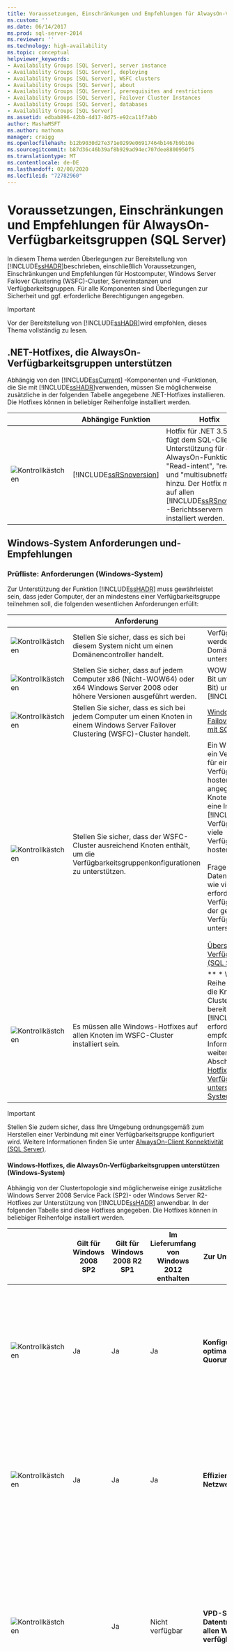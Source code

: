 ```yaml
---
title: Voraussetzungen, Einschränkungen und Empfehlungen für AlwaysOn-Verfügbarkeitsgruppen (SQL Server) | Microsoft-Dokumentation
ms.custom: ''
ms.date: 06/14/2017
ms.prod: sql-server-2014
ms.reviewer: ''
ms.technology: high-availability
ms.topic: conceptual
helpviewer_keywords:
- Availability Groups [SQL Server], server instance
- Availability Groups [SQL Server], deploying
- Availability Groups [SQL Server], WSFC clusters
- Availability Groups [SQL Server], about
- Availability Groups [SQL Server], prerequisites and restrictions
- Availability Groups [SQL Server], Failover Cluster Instances
- Availability Groups [SQL Server], databases
- Availability Groups [SQL Server]
ms.assetid: edbab896-42bb-4d17-8d75-e92ca11f7abb
author: MashaMSFT
ms.author: mathoma
manager: craigg
ms.openlocfilehash: b12b9030d27e371e0299e06917464b1467b9b10e
ms.sourcegitcommit: b87d36c46b39af8b929ad94ec707dee8800950f5
ms.translationtype: MT
ms.contentlocale: de-DE
ms.lasthandoff: 02/08/2020
ms.locfileid: "72782960"
---
```

# <a name="prerequisites-restrictions-and-recommendations-for-alwayson-availability-groups-sql-server"></a>Voraussetzungen, Einschränkungen und Empfehlungen für AlwaysOn-Verfügbarkeitsgruppen (SQL Server)
  In diesem Thema werden Überlegungen zur Bereitstellung von [!INCLUDE[ssHADR](../../../includes/sshadr-md.md)]beschrieben, einschließlich Voraussetzungen, Einschränkungen und Empfehlungen für Hostcomputer, Windows Server Failover Clustering (WSFC)-Cluster, Serverinstanzen und Verfügbarkeitsgruppen. Für alle Komponenten sind Überlegungen zur Sicherheit und ggf. erforderliche Berechtigungen angegeben.  
  
> [!IMPORTANT]  
>  Vor der Bereitstellung von [!INCLUDE[ssHADR](../../../includes/sshadr-md.md)]wird empfohlen, dieses Thema vollständig zu lesen.  
  
 
  
##  <a name="DotNetHotfixes"></a>.NET-Hotfixes, die AlwaysOn-Verfügbarkeitsgruppen unterstützen  
 Abhängig von den [!INCLUDE[ssCurrent](../../../includes/sscurrent-md.md)] -Komponenten und -Funktionen, die Sie mit [!INCLUDE[ssHADR](../../../includes/sshadr-md.md)]verwenden, müssen Sie möglicherweise zusätzliche in der folgenden Tabelle angegebene .NET-Hotfixes installieren. Die Hotfixes können in beliebiger Reihenfolge installiert werden.  
  
||Abhängige Funktion|Hotfix|Link|  
|------|-----------------------|------------|----------|  
|![Kontrollkästchen](../../media/checkboxemptycenterxtraspacetopandright.gif "Checkbox")|[!INCLUDE[ssRSnoversion](../../../includes/ssrsnoversion-md.md)]|Hotfix für .NET 3.5 SP1 fügt dem SQL-Client Unterstützung für die AlwaysOn-Funktionen "Read-intent", "readonly" und "multisubnetfailover" hinzu. Der Hotfix muss auf allen [!INCLUDE[ssRSnoversion](../../../includes/ssrsnoversion-md.md)] -Berichtsservern installiert werden.|KB 2654347: [Hotfix für .NET 3.5 SP1 zur Unterstützung für AlwaysOn-Funktionen](https://go.microsoft.com/fwlink/?LinkId=242896)|  
  
##  <a name="SystemReqsForAOAG"></a>Windows-System Anforderungen und-Empfehlungen  
  
  
###  <a name="SystemRequirements"></a> Prüfliste: Anforderungen (Windows-System)  
 Zur Unterstützung der Funktion [!INCLUDE[ssHADR](../../../includes/sshadr-md.md)] muss gewährleistet sein, dass jeder Computer, der an mindestens einer Verfügbarkeitsgruppe teilnehmen soll, die folgenden wesentlichen Anforderungen erfüllt:  
  
||Anforderung|Link|  
|------|-----------------|----------|  
|![Kontrollkästchen](../../media/checkboxemptycenterxtraspacetopandright.gif "Checkbox")|Stellen Sie sicher, dass es sich bei diesem System nicht um einen Domänencontroller handelt.|Verfügbarkeitsgruppen werden nicht auf Domänencontrollern unterstützt.|  
|![Kontrollkästchen](../../media/checkboxemptycenterxtraspacetopandright.gif "Checkbox")|Stellen Sie sicher, dass auf jedem Computer x86 (Nicht-WOW64) oder x64 Windows Server 2008 oder höhere Versionen ausgeführt werden.|WOW64 (Windows-32-Bit unter Windows-64-Bit) unterstützt [!INCLUDE[ssHADR](../../../includes/sshadr-md.md)] nicht.|  
|![Kontrollkästchen](../../media/checkboxemptycenterxtraspacetopandright.gif "Checkbox")|Stellen Sie sicher, dass es sich bei jedem Computer um einen Knoten in einem Windows Server Failover Clustering (WSFC)-Cluster handelt.|[Windows Server-Failoverclustering &#40;WSFC&#41; mit SQL Server](../../../sql-server/failover-clusters/windows/windows-server-failover-clustering-wsfc-with-sql-server.md)|  
|![Kontrollkästchen](../../media/checkboxemptycenterxtraspacetopandright.gif "Checkbox")|Stellen Sie sicher, dass der WSFC-Cluster ausreichend Knoten enthält, um die Verfügbarkeitsgruppenkonfigurationen zu unterstützen.|Ein WSF-Knoten kann nur ein Verfügbarkeitsreplikat für eine bestimmte Verfügbarkeitsgruppe hosten. In einem angegebenen WSFC-Knoten kann mindestens eine Instanz von [!INCLUDE[ssNoVersion](../../../includes/ssnoversion-md.md)] Verfügbarkeitsreplikate für viele Verfügbarkeitsgruppen hosten.<br /><br /> Fragen Sie die Datenbankadministratoren, wie viele WSFC-Knoten erforderlich sind, um die Verfügbarkeitsreplikate der geplanten Verfügbarkeitsgruppen zu unterstützen.<br /><br /> [Übersicht über AlwaysOn-Verfügbarkeitsgruppen &#40;SQL Server&#41;](overview-of-always-on-availability-groups-sql-server.md).|  
|![Kontrollkästchen](../../media/checkboxemptycenterxtraspacetopandright.gif "Checkbox")|Es müssen alle Windows-Hotfixes auf allen Knoten im WSFC-Cluster installiert sein.|** \* Wichtig \* \* ** Eine Reihe von Hotfixes sind für die Knoten eines wsfc-Clusters, auf dem bereitgestellt [!INCLUDE[ssHADR](../../../includes/sshadr-md.md)] wird, erforderlich oder werden empfohlen. Weitere Informationen finden Sie weiter unten in diesem Abschnitt unter [Windows-Hotfixes, die AlwaysOn-Verfügbarkeitsgruppen unterstützen (Windows-System)](#WinHotfixes).|  
  
> [!IMPORTANT]  
>  Stellen Sie zudem sicher, dass Ihre Umgebung ordnungsgemäß zum Herstellen einer Verbindung mit einer Verfügbarkeitsgruppe konfiguriert wird. Weitere Informationen finden Sie unter [AlwaysOn-Client Konnektivität (SQL Server)](always-on-client-connectivity-sql-server.md).  
  
####  <a name="WinHotfixes"></a>Windows-Hotfixes, die AlwaysOn-Verfügbarkeitsgruppen unterstützen (Windows-System)  
 Abhängig von der Clustertopologie sind möglicherweise einige zusätzliche Windows Server 2008 Service Pack (SP2)- oder Windows Server R2-Hotfixes zur Unterstützung von [!INCLUDE[ssHADR](../../../includes/sshadr-md.md)] anwendbar. In der folgenden Tabelle sind diese Hotfixes angegeben. Die Hotfixes können in beliebiger Reihenfolge installiert werden.  
  
||Gilt für Windows 2008 SP2|Gilt für Windows 2008 R2 SP1|Im Lieferumfang von Windows 2012 enthalten|Zur Unterstützung von...|Hotfix|Link|  
|------|---------------------------------|------------------------------------|------------------------------|-----------------|------------|----------|  
|![Kontrollkästchen](../../media/checkboxemptycenterxtraspacetopandright.gif "Checkbox")|Ja|Ja|Ja|**Konfigurieren eines optimalen WSFC-Quorums**|Stellen Sie in jedem WSFC-Knoten sicher, dass der im Knowledge Base-Artikel 2494036 beschriebene Hotfix installiert ist.<br /><br /> Dieser Hotfix unterstützt das Konfigurieren eines optimalen Quorums mit nicht automatischen Failoverzielen. Diese Funktionalität verbessert Cluster mit mehreren Standorten, indem sie Ihnen die Auswahl der Abstimmungsknoten ermöglicht.|KB 2494036:  [Ein Hotfix ist verfügbar, mit dem sich ein Clusterknoten konfigurieren lässt, der keine Quorumabstimmung in Windows Server 2008 und in Windows Server 2008 R2 enthält.](https://support.microsoft.com/kb/2494036)<br /><br /> Informationen zu Quorumabstimmungen finden Sie unter [WSFC-Quorummodi und Abstimmungskonfiguration &#40;SQL Server&#41;](../../../sql-server/failover-clusters/windows/wsfc-quorum-modes-and-voting-configuration-sql-server.md)|  
|![Kontrollkästchen](../../media/checkboxemptycenterxtraspacetopandright.gif "Checkbox")|Ja|Ja|Ja|**Effizientere Nutzung der Netzwerkbandbreite**|Stellen Sie in jedem WSFC-Knoten sicher, dass der im Knowledge Base-Artikel 2616514 beschriebene Hotfix installiert ist.<br /><br /> Ohne diesen Hotfix sendet der Cluster unnötige Registrierungsbenachrichtigungen an die Clusterknoten. Dies stellt ein ernsthaftes Problem für [!INCLUDE[ssHADRc](../../../includes/sshadrc-md.md)]dar, weil die Netzwerkbandbreite durch dieses Verhalten eingeschränkt wird.|KB 2616514:  [Der Clusterdienst sendet unnötige Änderungsbenachrichtigungen zu Registrierungsschlüsseln an die Clusterknoten in Windows Server 2008 oder Windows Server 2008 R2](https://support.microsoft.com/kb/2616514)|  
|![Kontrollkästchen](../../media/checkboxemptycenterxtraspacetopandright.gif "Checkbox")||Ja|Nicht verfügbar|**VPD-Speichertests auf Datenträgern, die nicht allen WSFC-Knoten verfügbar sind**|Falls auf einem WSFC-Knoten Windows Server 2008 R2 Service Pack 1 (SP1) ausgeführt wird und der Speichertest "VPD (Vital Product Data) des SCSI-Geräts überprüfen" einen Fehler verursacht, nachdem er fälschlicherweise auf Datenträgern ausgeführt wurde, die online sind und nicht für alle Knoten im WSFC-Cluster verfügbar sind, installieren Sie den im Knowledge Base-Artikel 2531907 beschriebenen Hotfix.<br /><br /> Dieser Hotfix verhindert falsche Warnungen oder Fehler im Überprüfungsbericht, wenn Datenträger online sind.|KB 2531907:  [Der Test "VPD (Vital Product Data) des SCSI-Geräts überprüfen" schlägt fehl, nachdem Sie Windows Server 2008 R2 SP1 installieren](https://support.microsoft.com/kb/2531907)|  
|![Kontrollkästchen](../../media/checkboxemptycenterxtraspacetopandright.gif "Checkbox")||Ja|Ja|**Schnelleres Failover auf lokale Replikate**|Wenn in einem WSFC-Knoten Windows Server 2008 R2 Service Pack 1 (SP1) ausgeführt wird, stellen Sie sicher, dass der in Knowledge Base-Artikel 2687741 beschriebene Hotfix installiert ist.<br /><br /> Dieser Hotfix verbessert die Leistung des [!INCLUDE[ssHADR](../../../includes/sshadr-md.md)] -Failovers auf lokale Replikate.|KB 2687741:  [Für Windows Server 2008 R2 ist ein Hotfix verfügbar, der die Leistung der "AlwaysOn-Verfügbarkeitsgruppen"-Funktion in SQL Server 2012 verbessert](https://support.microsoft.com/KB/2687741)|  
|![Kontrollkästchen](../../media/checkboxemptycenterxtraspacetopandright.gif "Checkbox")|Ja|Ja|Ja|**Asymmetrischer Speicher: für Failoverclusterinstanzen (BCIS)**|Installieren Sie das Windows Server 2008-Hotfix 976097, wenn eine Failoverclusterinstanz (FCI) für [!INCLUDE[ssHADR](../../../includes/sshadr-md.md)] aktiviert wird.<br /><br /> Dieser Hotfix ermöglicht dem Microsoft Management Console (MMC)-Failoverclusterverwaltungs-Snap-in die Unterstützung von asymmetrischem Speicher: freigegebene Datenträger, die nur auf einigen wsfc-Knoten verfügbar sind.|KB 976097:  [Hotfix zum Hinzufügen der Unterstützung für asymmetrische Speicher zum MMC-Failovercluster-Verwaltungs-Snap-in für ein Failovercluster, das unter Windows Server 2008 oder Windows Server 2008 R2 ausgeführt wird](https://support.microsoft.com/kb/976097)<br /><br /> [AlwaysOn-Architekturhandbuch: Erstellen einer Lösung für hohe Verfügbarkeit und Notfallwiederherstellung unter Verwendung von Failoverclusterinstanzen und Verfügbarkeitsgruppen](https://technet.microsoft.com/library/jj215886.aspx)|  
|![Kontrollkästchen](../../media/checkboxemptycenterxtraspacetopandright.gif "Checkbox")|Ja|Ja|Nicht verfügbar|**Internet Protokoll Sicherheit (IPSec)**|Wenn in Ihrer Umgebung IPsec-Verbindungen verwendet werden, kann eine lange Verzögerung (von ca. zwei oder drei Minuten) eintreten, wenn ein Clientcomputer die IPsec-Verbindung mit dem Namen eines virtuellen Netzwerks erneut herstellt (in diesem Kontext, um eine Verbindung mit dem Verfügbarkeitsgruppenlistener herzustellen). Wenn Sie IPsec-Verbindungen verwenden, wird empfohlen, dass Sie sich über die im Knowledge Base-Artikel (KB 980915) aufgeführten speziellen Szenarien informieren.|KB 980915:  [Eine lange Verzögerung tritt auf, wenn eine IPSec-Verbindung von einem Computer wiederhergestellt wird, auf dem Windows Server 2003, Windows Vista, Windows Server 2008, Windows 7 oder Windows Server 2008 R2 ausgeführt wird](https://support.microsoft.com/kb/980915)|  
|![Kontrollkästchen](../../media/checkboxemptycenterxtraspacetopandright.gif "Checkbox")|Ja|Ja|Ja|**IPv6**|Bei Verwendung von IPv6 wird empfohlen, die zum jeweiligen Windows Server-Betriebssystem passenden Informationen zu spezifischen Szenarien in Knowledge Base-Artikel 2578103 oder 2578113 zu lesen.<br /><br /> Wenn für die Windows Server-Topologie IPv6 (IP Version 6) verwendet wird, benötigt der WSFC-Clusterdienst ungefähr 30 Sekunden, um ein Failover auf die IPv6-IP-Adresse auszuführen. Dies führt dazu, dass Clients ungefähr 30 Sekunden warten müssen, um erneut eine Verbindung mit der IPv6-IP-Adresse herzustellen.|KB 2578103 (Windows Server 2008):  [Der Clusterdienst benötigt ungefähr 30 Sekunden für ein Failover auf IPv6-IP-Adressen in Windows Server 2008](https://support.microsoft.com/kb/2578103)<br /><br /> KB 2578113 (Windows Server 2008 R2):  **Windows Server 2008 R2:** [Der Clusterdienst benötigt ungefähr 30 Sekunden für ein Failover von IPv6-IP-Adressen in Windows Server 2008 R2](https://support.microsoft.com/kb/2578113)|  
|![Kontrollkästchen](../../media/checkboxemptycenterxtraspacetopandright.gif "Checkbox")|Ja|Ja|Ja|**Kein Router zwischen Cluster und Anwendungsserver**|Falls zwischen dem Failovercluster und dem Anwendungsserver kein Router vorhanden ist, führt der Clusterdienst ein Failover der netzwerkbezogenen Ressourcen langsam aus. Dadurch werden erneute Clientverbindungen nach dem Failover einer Verfügbarkeitsgruppe verzögert. Wenn kein Router vorhanden ist, wird empfohlen, die spezifischen Szenarien in Knowledge Base-Artikel 2582281 zu lesen und den Hotfix zu installieren, sofern dieser für Ihre Umgebung geeignet ist.|KB 2582281:  [Langsamer Failovervorgang, wenn kein Router zwischen dem Cluster und einem Anwendungsserver vorhanden ist](https://support.microsoft.com/kb/2582281)|  
  
###  <a name="ComputerRecommendations"></a>Empfehlungen für Computer, die Verfügbarkeits Replikate hosten (Windows System)  
  
-   **Vergleichbare Systeme:**  Für eine bestimmte Verfügbarkeits Gruppe sollten alle Verfügbarkeits Replikate auf vergleichbaren Systemen ausgeführt werden, die identische Arbeits Auslastungen verarbeiten können.  
  
-   **Dedizierte Netzwerkadapter:**  Verwenden Sie für eine optimale Leistung einen dedizierten Netzwerkadapter (Netzwerkschnittstellenkarte [!INCLUDE[ssHADR](../../../includes/sshadr-md.md)]) für.  
  
-   **Ausreichender Speicherplatz:**  Jeder Computer, auf dem eine Serverinstanz ein Verfügbarkeits Replikat hostet, muss über ausreichend Speicherplatz für alle Datenbanken in der Verfügbarkeits Gruppe verfügen. Bedenken Sie, dass sekundäre Datenbanken in gleichem Maße zunehmen wie ihre entsprechenden primären Datenbanken.  
  
###  <a name="PermissionsWindows"></a>Berechtigungen (Windows-System)  
 Zur Verwaltung eines WSFC-Clusters muss der Benutzer Systemadministrator auf jedem Clusterknoten sein.  
  
 Weitere Informationen über das Konto zum Verwalten des Clusters finden Sie unter [Anhang A: Failoverclusteranforderungen](https://technet.microsoft.com/library/dd197454\(WS.10\).aspx).  
  
###  <a name="RelatedTasksWindows"></a>Verwandte Aufgaben (Windows-System)  
  
|Aufgabe|Link|  
|----------|----------|  
|Legen Sie den HostRecordTTL-Wert fest.|[Ändern von HostRecordTTL (mithilfe von Windows PowerShell)](#ChangeHostRecordTTLps)|  
  
####  <a name="ChangeHostRecordTTLps"></a>Ändern von HostRecordTTL (mithilfe von Windows PowerShell)  
  
1.  Öffnen Sie das PowerShell-Fenster über **Als Administrator ausführen**.  
  
2.  Importieren Sie das FailoverClusters-Modul.  
  
3.  Verwenden Sie das `Get-ClusterResource`-Cmdlet, um die Netzwerknamenressource zu suchen. Verwenden Sie dann `Set-ClusterParameter`-Cmdlet, um den `HostRecordTTL`-Wert folgendermaßen festzulegen:  
  
     Get-Clusterresource "*\<networkresourcename>*" | Set-Clusterparameter HostRecordTTL * \<TimeInSeconds>*  
  
     Im folgenden PowerShell-Beispiel wird der HostRecordTTL für eine Netzwerknamenressource mit dem Namen "`SQL Network Name (SQL35)`" auf 300 Sekunden festgelegt.  
  
    ```powershell
    Import-Module FailoverClusters  
  
    $nameResource = "SQL Network Name (SQL35)"  
    Get-ClusterResource $nameResource | Set-ClusterParameter ClusterParameter HostRecordTTL 300  
    ```  
  
    > [!TIP]  
    >  Bei jedem Öffnen eines neuen PowerShell-Fensters müssen Sie das `FailoverClusters`-Modul importieren.  
  
##### <a name="related-content-powershell"></a>Verwandte Inhalte (PowerShell)  
  
-   [Clustering und hohe Verfügbarkeit](https://blogs.msdn.com/b/clustering/archive/2009/05/23/9636665.aspx) (Failoverclustering und Netzwerk Lastenausgleich-Teamblog)  
  
-   [Ersten Schritte mit Windows PowerShell auf einem Failovercluster](https://technet.microsoft.com/library/ee619762\(WS.10\).aspx)  
  
-   [Cluster Ressourcen Befehle und entsprechende Windows PowerShell-Cmdlets](https://msdn.microsoft.com/library/ee619744.aspx#BKMK_resource)  
  
###  <a name="RelatedContentWS"></a>Verwandte Inhalte (Windows-System)  
  
-   [Konfigurieren von DNS-Einstellungen in einem Failovercluster mit mehreren Standorten](https://technet.microsoft.com/library/dd197562\(WS.10\).aspx)  
  
-   [DNS-Registrierung mit Netzwerknamen Ressource](https://blogs.msdn.com/b/clustering/archive/2009/07/17/9836756.aspx)  
  
-   [Windows 2008 R2 Failover Multisite Clustering](https://kiruba4u.blogspot.com/2012/03/failover-clustering-in-windows-server.html)  
  
##  <a name="ServerInstance"></a>Voraussetzungen und Einschränkungen für SQL Server-Instanz  
 Jede Verfügbarkeitsgruppe erfordert einen Satz Failoverpartner, die als *Verfügbarkeitsreplikate*bezeichnet und von Instanzen von [!INCLUDE[ssNoVersion](../../../includes/ssnoversion-md.md)]gehostet werden. Bei einer angegebenen Serverinstanz kann es sich um eine *eigenständige Instanz* oder eine [!INCLUDE[ssNoVersion](../../../includes/ssnoversion-md.md)]*Failovercluster-Instanz* (FCI) handeln.  
  
 
  
###  <a name="PrerequisitesSI"></a>Prüfliste: Voraussetzungen (Server Instanz)  
  
||Voraussetzung|Links|  
|-|------------------|-----------|  
|![Kontrollkästchen](../../media/checkboxemptycenterxtraspacetopandright.gif "Checkbox")|Beim Hostcomputer muss es sich um einen WSFC-Knoten (Windows Server Failover Clustering) handeln. Die Instanzen von [!INCLUDE[ssNoVersion](../../../includes/ssnoversion-md.md)] , die Verfügbarkeitsreplikate für eine angegebene Verfügbarkeitsgruppe hosten, müssen sich jeweils in einem separaten Knoten eines einzelnen WSFC-Clusters befinden. Die einzige Ausnahme besteht darin, dass sich eine Verfügbarkeitsgruppe während der Migration zu einem anderen WSFC-Cluster vorübergehend auf zwei Cluster erstrecken kann.|[Windows Server-Failoverclustering &#40;WSFC&#41; mit SQL Server](../../../sql-server/failover-clusters/windows/windows-server-failover-clustering-wsfc-with-sql-server.md)<br /><br /> [Failoverclustering und AlwaysOn-Verfügbarkeitsgruppen &#40;SQL Server&#41;](failover-clustering-and-always-on-availability-groups-sql-server.md)|  
|![Kontrollkästchen](../../media/checkboxemptycenterxtraspacetopandright.gif "Checkbox")|Wenn eine Verfügbarkeitsgruppe mit Kerberos verwendet werden soll:<br /><br /> Alle Serverinstanzen, die ein Verfügbarkeitsreplikat für die Verfügbarkeitsgruppe hosten, müssen das gleiche SQL Server-Dienstkonto verwenden.<br /><br /> Der Domänenadministrator muss manuell einen Dienstprinzipalnamen (SPN) für Active Directory auf dem SQL Server-Dienstkonto beim virtuellen Netzwerknamen (VNN) des Verfügbarkeitsgruppenlisteners registrieren. Wenn der SPN auf keinem SQL Server-Dienstkonto registriert wird, treten bei der Authentifizierung Fehler auf.<br /><br /> ** \* Wichtig \* \* ** Wenn Sie das SQL Server-Dienst Konto ändern, muss der Domänen Administrator den SPN manuell erneut registrieren.|[Registrieren eines Dienstprinzipalnamens für Kerberos-Verbindungen](../../configure-windows/register-a-service-principal-name-for-kerberos-connections.md)<br /><br /> **Kurze Erklärung:**<br /><br /> Kerberos und SPNs erzwingen die gegenseitige Authentifizierung. Dem Windows-Konto, das die SQL Server-Dienste startet, wird der SPN zugeordnet. Wenn die Registrierung des SPNs nicht richtig erfolgt oder dabei ein Fehler aufgetreten ist, kann die Windows-Sicherheitsschicht nicht das Konto bestimmen, das dem Dienstprinzipalname zugewiesen ist. Das bedeutet, die Kerberos-Authentifizierung kann nicht verwendet werden.<br /><br /> Hinweis: Bei NTLM gibt es diese Anforderung nicht.|  
|![Kontrollkästchen](../../media/checkboxemptycenterxtraspacetopandright.gif "Checkbox")|Wenn Sie planen, eine [!INCLUDE[ssNoVersion](../../../includes/ssnoversion-md.md)] -Failoverclusterinstanz (FCI) zu verwenden, um ein Verfügbarkeitsreplikat zu hosten, muss gewährleistet sein, dass Sie die FCI-Einschränkungen verstehen und dass die FCI-Anforderungen erfüllt werden.|[Voraussetzungen und Anforderungen für die Verwendung einer SQL Server-Failoverclusterinstanz (FCI) zum Hosten eines Verfügbarkeits Replikats](#FciArLimitations) (später in diesem Thema)|  
|![Kontrollkästchen](../../media/checkboxemptycenterxtraspacetopandright.gif "Checkbox")|Auf jeder Serverinstanz muss die Enterprise Edition von [!INCLUDE[ssCurrent](../../../includes/sscurrent-md.md)]ausgeführt werden.|[Von den SQL Server 2014-Editionen unterstützte Funktionen](../../../getting-started/features-supported-by-the-editions-of-sql-server-2014.md)|  
|![Kontrollkästchen](../../media/checkboxemptycenterxtraspacetopandright.gif "Checkbox")|Alle Serverinstanzen, die Verfügbarkeitsreplikate für eine Verfügbarkeitsgruppe hosten, müssen die gleiche [!INCLUDE[ssNoVersion](../../../includes/ssnoversion-md.md)] -Sortierung verwenden.|[Festlegen oder Ändern der Serversortierung](../../../relational-databases/collations/set-or-change-the-server-collation.md)|  
|![Kontrollkästchen](../../media/checkboxemptycenterxtraspacetopandright.gif "Checkbox")|Aktivieren Sie die Funktion [!INCLUDE[ssHADR](../../../includes/sshadr-md.md)] auf jeder Serverinstanz, die ein Verfügbarkeitsreplikat für jede Verfügbarkeitsgruppe hostet. Auf einem angegebenen Computer können Sie so viele Serverinstanzen für [!INCLUDE[ssHADR](../../../includes/sshadr-md.md)] aktivieren, wie Ihre [!INCLUDE[ssNoVersion](../../../includes/ssnoversion-md.md)] -Installation unterstützt.|[Aktivieren und Deaktivieren von Always On-Verfügbarkeitsgruppen &#40;SQL Server&#41;](enable-and-disable-always-on-availability-groups-sql-server.md)<br /><br /> ** \* Wichtig \* \* ** Wenn Sie einen wsfc-Cluster löschen und neu erstellen, müssen Sie die [!INCLUDE[ssHADR](../../../includes/sshadr-md.md)] Funktion auf jeder Serverinstanz, die auf dem ursprünglichen wsfc-Cluster [!INCLUDE[ssHADR](../../../includes/sshadr-md.md)] für aktiviert war, deaktivieren und erneut aktivieren.|  
|![Kontrollkästchen](../../media/checkboxemptycenterxtraspacetopandright.gif "Checkbox")|Jede Serverinstanz erfordert einen Datenbankspiegelungs-Endpunkt. Beachten Sie, dass dieser Endpunkt von allen Verfügbarkeitsreplikaten, Datenbank-Spiegelungspartnern und Zeugen auf der Serverinstanz gemeinsam verwendet wird.<br /><br /> Wenn eine Serverinstanz, die Sie zum Hosten eines Verfügbarkeitsreplikats auswählen, unter einem Domänenbenutzerkonto ausgeführt wird und noch keinen Datenbankspiegelungs-Endpunkt aufweist, kann der [Assistent für neue Verfügbarkeitsgruppen](use-the-availability-group-wizard-sql-server-management-studio.md) (oder [Assistent zum Hinzufügen von Replikaten zu Verfügbarkeitsgruppen](use-the-add-replica-to-availability-group-wizard-sql-server-management-studio.md)) den Endpunkt erstellen und dem Dienstkonto der Serverinstanz die CONNECT-Berechtigung erteilen. Wenn der [!INCLUDE[ssNoVersion](../../../includes/ssnoversion-md.md)] -Dienst jedoch als integriertes Konto, z. B. Lokales System, Lokaler Dienst oder Netzwerkdienst, oder als Nichtdomänenkonto ausgeführt wird, müssen Sie Zertifikate zur Endpunktauthentifizierung verwenden, und der Assistent kann keinen Datenbankspiegelungs-Endpunkt auf der Serverinstanz erstellen. In diesem Fall empfiehlt es sich, dass Sie die Datenbankspiegelungs-Endpunkte manuell erstellen, bevor Sie den Assistenten starten.<br /><br /> ** \* \* Sicherheits \* Hinweis** Die Transport Sicherheit [!INCLUDE[ssHADR](../../../includes/sshadr-md.md)] für ist identisch mit der Daten Bank Spiegelung.|[Der Datenbankspiegelungs-Endpunkt &#40;SQL Server&#41;](../../database-mirroring/the-database-mirroring-endpoint-sql-server.md)<br /><br /> [Transport Sicherheit für Daten Bank Spiegelung und AlwaysOn-Verfügbarkeitsgruppen &#40;SQL Server&#41;](../../database-mirroring/transport-security-database-mirroring-always-on-availability.md)|  
|![Kontrollkästchen](../../media/checkboxemptycenterxtraspacetopandright.gif "Checkbox")|Bevor Datenbanken, die FILESTREAM verwenden, zu einer Verfügbarkeitsgruppe hinzugefügt werden, stellen Sie sicher, dass FILESTREAM auf jeder Serverinstanz, die ein Verfügbarkeitsreplikat für die Verfügbarkeitsgruppe hostet, aktiviert worden ist.|[Aktivieren und Konfigurieren von FILESTREAM](../../../relational-databases/blob/enable-and-configure-filestream.md)|  
|![Kontrollkästchen](../../media/checkboxemptycenterxtraspacetopandright.gif "Checkbox")|Bevor eigenständige Datenbanken einer Verfügbarkeitsgruppe hinzugefügt werden, muss gewährleistet sein, dass die Serveroption `contained database authentication` auf jeder Serverinstanz, die ein Verfügbarkeitsreplikat für die Verfügbarkeitsgruppe hostet, auf `1` festgelegt wurde.|[Contained Database Authentication (Serverkonfigurationsoption)](../../configure-windows/contained-database-authentication-server-configuration-option.md)<br /><br /> [Serverkonfigurationsoptionen &#40;SQL Server&#41;](../../configure-windows/server-configuration-options-sql-server.md)|  
  
###  <a name="ThreadUsage"></a>Thread Verwendung durch Verfügbarkeits Gruppen  
 
  [!INCLUDE[ssHADR](../../../includes/sshadr-md.md)] stellt die folgenden Anforderungen an Arbeitsthreads:  
  
-   Auf einer [!INCLUDE[ssNoVersion](../../../includes/ssnoversion-md.md)]-Instanz im Leerlauf verwendet [!INCLUDE[ssHADR](../../../includes/sshadr-md.md)] 0 Threads.  
  
-   Die maximale Anzahl der von Verfügbarkeitsgruppen verwendeten Threads entspricht der Einstellung, die als maximale Anzahl von Serverthreads ('`max worker threads`') minus 40 konfiguriert wurde.  
  
-   Die auf einer bestimmten Serverinstanz gehosteten Verfügbarkeitsreplikate verwenden einen gemeinsamen Threadpool.  
  
     Threads werden bedarfsgesteuert wie folgt freigegeben:  
  
    -   In der Regel gibt es 3 bis 10 freigegebene Threads, diese Zahl kann sich jedoch abhängig von der Arbeitsauslastung des primären Replikats erhöhen.  
  
    -   Wenn ein bestimmter Thread eine Zeit lang im Leerlauf ist, wird er wieder im allgemeinen [!INCLUDE[ssNoVersion](../../../includes/ssnoversion-md.md)] -Threadpool freigegeben. Normalerweise wird ein inaktiver Thread nach ~ 15 Sekunden Inaktivität freigegeben. Abhängig von der letzten Aktivität kann ein Thread jedoch länger im Leerlauf gehalten werden.  
  
-   Darüber hinaus verwenden Verfügbarkeitsgruppen nicht freigegebene Threads wie folgt:  
  
    -   Jedes primäre Replikat verwendet einen Protokollaufzeichnungsthread für jede primäre Datenbank. Außerdem verwendet es einen Protokollsendethread für jede sekundäre Datenbank. Protokollsendethreads werden nach ~ 15 Sekunden Inaktivität freigegeben.  
  
    -   Jedes sekundäre Replikat verwendet einen Wiederholungsthread für jede sekundäre Datenbank. Wiederholungsthreads werden nach ~ 15 Sekunden Inaktivität freigegeben.  
  
    -   Von einer Sicherung auf einem sekundären Replikat wird ein Thread auf dem primären Replikat für die Dauer des Sicherungsvorgangs beibehalten.  
  
 Weitere Informationen finden Sie unter [AlwaysON - HADRON-Lernreihe: Nutzung des Arbeitsthreadpools für HADRON-fähige Datenbanken](https://blogs.msdn.com/b/psssql/archive/2012/05/17/alwayson-hadron-learning-series-worker-pool-usage-for-hadron-enabled-databases.aspx) (ein [!INCLUDE[ssNoVersion](../../../includes/ssnoversion-md.md)] -Technikblog).  
  
###  <a name="PermissionsSI"></a>Berechtigungen (Server Instanz)  
  
|Aufgabe|Erforderliche Berechtigungen|  
|----------|--------------------------|  
|Erstellen des Endpunktes für die Datenbankspiegelung|Erfordert die CREATE ENDPOINT-Berechtigung oder die Mitgliedschaft in der festen Serverrolle **sysadmin** .  Erfordert zudem die CONTROL ON ENDPOINT-Berechtigung. Weitere Informationen finden Sie unter [GRANT (Endpunktberechtigungen) &#40;Transact-SQL&#41;](/sql/t-sql/statements/grant-endpoint-permissions-transact-sql).|  
|Aktivieren von [!INCLUDE[ssHADR](../../../includes/sshadr-md.md)]|Erfordert auf dem lokalen Computer die Mitgliedschaft in der Gruppe **Administrator** und Vollzugriff auf den WSFC-Cluster.|  
  
###  <a name="RelatedTasksSI"></a>Verwandte Aufgaben (Server Instanz)  
  
|Aufgabe|Thema|  
|----------|-----------|  
|Bestimmen, ob ein Datenbankspiegelungs-Endpunkt vorhanden ist|[sys.database_mirroring_endpoints &#40;Transact-SQL&#41;](/sql/relational-databases/system-catalog-views/sys-database-mirroring-endpoints-transact-sql)|  
|Erstellen des Datenbankspiegelungs-Endpunkts (falls noch nicht vorhanden)|[Erstellen eines Endpunkts der Datenbankspiegelung für Windows-Authentifizierung (Transact-SQL)](../../database-mirroring/create-a-database-mirroring-endpoint-for-windows-authentication-transact-sql.md)<br /><br /> [Verwenden von Zertifikaten für einen Datenbankspiegelungs-Endpunkt &#40;Transact-SQL&#41;](../../database-mirroring/use-certificates-for-a-database-mirroring-endpoint-transact-sql.md)<br /><br /> [Erstellen Sie einen Datenbankspiegelungs-Endpunkt für AlwaysOn-Verfügbarkeitsgruppen &#40;SQL Server PowerShell&#41;](database-mirroring-always-on-availability-groups-powershell.md)|  
|Aktivieren der AlwaysOn-Verfügbarkeitsgruppen|[Aktivieren und Deaktivieren von Always On-Verfügbarkeitsgruppen &#40;SQL Server&#41;](enable-and-disable-always-on-availability-groups-sql-server.md)|  
  
###  <a name="RelatedContentSI"></a>Verwandte Inhalte (Server Instanz)  
  
-   [AlwaysON - HADRON-Lernreihe: Nutzung des Arbeitsthreadpools für HADRON-fähige Datenbanken](https://blogs.msdn.com/b/psssql/archive/2012/05/17/alwayson-hadron-learning-series-worker-pool-usage-for-hadron-enabled-databases.aspx)  
  
##  <a name="NetworkConnect"></a>Empfehlungen zur Netzwerk Konnektivität  
 Es wird dringend empfohlen, für die Kommunikation zwischen WSFC-Clusterelementen die gleichen Netzwerkverbindungen zu verwenden wie für die Kommunikation zwischen Verfügbarkeitsreplikaten.  Bei Verwendung separater Netzwerkverbindungen kann ein unerwartetes Verhalten auftreten, wenn einige Verbindungen (wenn auch nur vorübergehend) ausfallen.  
  
 Damit eine Verfügbarkeitsgruppe automatisches Failover unterstützt, muss das sekundäre Replikat, das dem automatischen Failoverpartner entspricht, beispielsweise den Status SYNCHRONIZED aufweisen. Wenn bei der Netzwerkverbindung mit dem sekundären Replikat (wenn auch nur vorübergehend) ein Fehler auftritt, wechselt das Replikat in den Status UNSYNCHRONIZED und wird erst nach Wiederherstellen der Verbindung erneut synchronisiert. Wenn der WSFC-Cluster ein automatisches Failover anfordert, während das sekundäre Replikat nicht synchronisiert ist, findet kein automatisches Failover statt.  
  
##  <a name="ClientConnSupport"></a> Unterstützung für Clientkonnektivität  
 Weitere Informationen zur [!INCLUDE[ssHADR](../../../includes/sshadr-md.md)] -Unterstützung für Client Konnektivität finden Sie unter [AlwaysOn-Client Konnektivität (SQL Server)](always-on-client-connectivity-sql-server.md).  
  
##  <a name="FciArLimitations"></a>Voraussetzungen und Einschränkungen zum Hosten eines Verfügbarkeits Replikats mithilfe einer SQL Server-Failoverclusterinstanz (FCI)  
 
  
###  <a name="RestrictionsFCI"></a>Einschränkungen ((f)  
  
> [!NOTE]  
>  Ab [!INCLUDE[ssSQL14](../../../includes/sssql14-md.md)] unterstützen AlwaysOn-Failoverclusterinstanzen sowohl in [!INCLUDE[winserver2008r2](../../../includes/winserver2008r2-md.md)] als auch in [!INCLUDE[win8srv](../../../includes/win8srv-md.md)] freigegebene Clustervolumes (Cluster Shared Volumes, CSVs). Weitere Informationen zu CSVs finden Sie unter [Grundlegendes zu freigegebenen Clustervolumes in einem Failovercluster](https://technet.microsoft.com/library/dd759255.aspx).  
  
-   **Die Cluster Knoten einer FCI können für eine angegebene Verfügbarkeits Gruppe nur ein Replikat hosten:**  Wenn Sie ein Verfügbarkeits Replikat einer FCI hinzufügen, können die wsfc-Cluster Knoten, die mögliche FCI-Besitzer sind, kein anderes Replikat für dieselbe Verfügbarkeits Gruppe hosten  
  
     Weiter muss jedes andere Replikat von einer SQL Server 2012-Instanz gehostet werden, die sich unter einem anderen WSFC-Knoten desselben WSFC-Clusters befindet. Die einzige Ausnahme besteht darin, dass sich eine Verfügbarkeitsgruppe während der Migration zu einem anderen WSFC-Cluster vorübergehend auf zwei Cluster erstrecken kann.  
  
-   Das **automatische Failover durch Verfügbarkeits Gruppen wird von den-Dateien nicht unterstützt:**  FCIS unterstützen kein automatisches Failover durch Verfügbarkeits Gruppen. Daher können alle Verfügbarkeits Replikate, die von einer FCI gehostet werden, nur für manuelles Failover konfiguriert werden.  
  
-   **Ändern des FCI-Netzwerk namens:**  Wenn Sie den Netzwerknamen einer FCI ändern müssen, die ein Verfügbarkeits Replikat hostet, müssen Sie das Replikat aus seiner Verfügbarkeits Gruppe entfernen und das Replikat dann wieder der Verfügbarkeits Gruppe hinzufügen. Sie können das primäre Replikat nicht entfernen. Wenn Sie daher eine FCI umbenennen, die das primäre Replikat hostet, sollten Sie ein Failover zu einem sekundären Replikat ausführen und dann das vorherige primäre Replikat entfernen und wieder hinzufügen. Beachten Sie, dass durch Umbenennen einer FCI möglicherweise die URL ihres Datenbankspiegelungs-Endpunkts geändert wird. Stellen Sie beim Hinzufügen des Replikats sicher, dass Sie die aktuelle Endpunkt-URL angeben.  
  
###  <a name="PrerequisitesFCI"></a>Prüfliste: Voraussetzungen (a)  
  
||Voraussetzung|Link|  
|-|------------------|----------|  
|![Kontrollkästchen](../../media/checkboxemptycenterxtraspacetopandright.gif "Checkbox")|Bevor Sie ein Verfügbarkeitsreplikat mithilfe einer FCI hosten, muss gewährleistet sein, dass der Systemadministrator das im Knowledge Base-Artikel KB 976097 beschriebene Windows Server 2008-Hotfix installiert hat. Dieser Hotfix ermöglicht dem Microsoft Management Console (MMC)-Failoverclusterverwaltungs-Snap-in die Unterstützung von asymmetrischem Speicher: freigegebene Datenträger, die nur auf einigen wsfc-Knoten verfügbar sind.|KB 976097:  [Hotfix zum Hinzufügen der Unterstützung für asymmetrische Speicher zum MMC-Failovercluster-Verwaltungs-Snap-in für ein Failovercluster, das unter Windows Server 2008 oder Windows Server 2008 R2 ausgeführt wird](https://support.microsoft.com/kb/976097)|  
|![Kontrollkästchen](../../media/checkboxemptycenterxtraspacetopandright.gif "Checkbox")|Stellen Sie sicher, dass jede SQL Server-Failoverclusterinstanz (FCI) den erforderlichen gemeinsam verwendeten Speicher laut Standardinstallation der SQL Server-Failoverclusterinstanz besitzt.||  
  
###  <a name="RelatedTasksFCIs"></a>Verwandte Aufgaben  
  
|Aufgabe|Thema|  
|----------|-----------|  
|Installieren eines SQL Server-Failoverclusters|[Erstellen eines neuen SQL Server-Failoverclusters &#40;Setup&#41;](../../../sql-server/failover-clusters/install/create-a-new-sql-server-failover-cluster-setup.md)|  
|Direktes Upgrade des vorhandenen SQL Server-Failoverclusters|[Aktualisieren einer SQL Server-Failoverclusterinstanz &#40;Setup&#41;](../../../sql-server/failover-clusters/windows/upgrade-a-sql-server-failover-cluster-instance-setup.md)|  
|Beibehalten des vorhandenen SQL Server-Failoverclusters|[Hinzufügen oder Entfernen von Knoten in einem SQL Server-Failovercluster &#40;Setup&#41;](../../../sql-server/failover-clusters/install/add-or-remove-nodes-in-a-sql-server-failover-cluster-setup.md)|  
  
###  <a name="RelatedContentFCIs"></a>Verwandte Inhalte (sonstige Inhalte, f)  
  
-   [Failoverclustering und AlwaysOn-Verfügbarkeitsgruppen &#40;SQL Server&#41;](failover-clustering-and-always-on-availability-groups-sql-server.md)  
  
-   [AlwaysOn-Architekturhandbuch: Erstellen einer Lösung für hohe Verfügbarkeit und Notfallwiederherstellung unter Verwendung von Failoverclusterinstanzen und Verfügbarkeitsgruppen](https://technet.microsoft.com/library/jj215886.aspx)  
  
##  <a name="PrerequisitesForAGs"></a>Voraussetzungen und Einschränkungen für Verfügbarkeits Gruppen  

  
###  <a name="RestrictionsAG"></a>Einschränkungen (Verfügbarkeits Gruppen)  
  
-   **Verfügbarkeits Replikate müssen von verschiedenen Knoten eines wsfc-Clusters gehostet werden:**  Für eine bestimmte Verfügbarkeits Gruppe müssen Verfügbarkeits Replikate von Server Instanzen gehostet werden, die auf verschiedenen Knoten desselben wsfc-Clusters ausgeführt werden. Die einzige Ausnahme besteht darin, dass sich eine Verfügbarkeitsgruppe während der Migration zu einem anderen WSFC-Cluster vorübergehend auf zwei Cluster erstrecken kann.  
  
    > [!NOTE]  
    >  Virtuelle Computer können auf demselben physischen Computer jeweils ein Verfügbarkeitsreplikat für dieselbe Verfügbarkeitsgruppe hosten, da jeder virtuelle Computer als separater Computer fungiert.  
  
-   **Name der eindeutigen Verfügbarkeits Gruppe:**  Jeder Verfügbarkeits Gruppenname muss auf dem wsfc-Cluster eindeutig sein. Die maximale Länge eines Verfügbarkeitsgruppennamens beträgt 128 Zeichen.  
  
-   **Verfügbarkeits Replikate**  Jede Verfügbarkeits Gruppe unterstützt ein primäres Replikat und maximal acht sekundäre Replikate. Alle Replikate können im Modus für asynchrone Commits ausgeführt werden. Alternativ können bis zu drei Replikate im Modus für synchrone Commits ausgeführt werden (ein primäres Replikat mit zwei synchronen sekundären Replikaten).  
  
-   **Maximale Anzahl von Verfügbarkeits Gruppen und Verfügbarkeits Datenbanken pro Computer:** Die tatsächliche Anzahl von Datenbanken und Verfügbarkeits Gruppen, die Sie auf einem Computer (VM oder physisch) platzieren können, hängt von der Hardware und der Arbeitsauslastung ab, aber es gibt keine erzwungene Begrenzung. Microsoft hat umfangreiche Testreihen mit 10 Verfügbarkeitsgruppen und 100 Datenbanken pro physischem Computer durchgeführt. Anzeichen für eine Systemüberlastung könnten u. a. zu wenige Arbeitsthreads, langsame Antwortzeiten für AlwaysOn-Systemsichten und DMVs und/oder Systemspeicherabbilder bei angehaltenem Verteiler sein. Es wird empfohlen, die Umgebung unter produktionsähnlichen Bedingungen eingehend zu testen, um zu gewährleisten, dass das System maximale Arbeitsauslastungen im Rahmen Ihrer Anwendungs-SLAs bewältigen kann. Im Hinblick auf SLAs sollten sowohl die Auslastung unter Fehlerbedingungen als auch die erwarteten Antwortzeiten abgewogen werden.  
  
-   **Verwenden Sie die Failovercluster-Manager nicht, um Verfügbarkeits Gruppen zu bearbeiten:**  
  
     Beispiel:  
  
    -   Ändern Sie keine Verfügbarkeitsgruppeneigenschaften, z. B. die möglichen Besitzer.  
  
    -   Verwenden Sie den Failovercluster-Manager nicht, um Failover für Verfügbarkeitsgruppen auszuführen. Sie müssen [!INCLUDE[tsql](../../../includes/tsql-md.md)] oder [!INCLUDE[ssManStudioFull](../../../includes/ssmanstudiofull-md.md)]verwenden.  
  
###  <a name="RequirementsAG"></a>Voraussetzungen (Verfügbarkeits Gruppen)  
 Beim Erstellen oder Neukonfigurieren einer Verfügbarkeitsgruppenkonfiguration müssen Sie folgende Anforderungen einhalten.  
  
||Voraussetzung|BESCHREIBUNG|  
|-|------------------|-----------------|  
|![Kontrollkästchen](../../media/checkboxemptycenterxtraspacetopandright.gif "Checkbox")|Wenn Sie planen, eine [!INCLUDE[ssNoVersion](../../../includes/ssnoversion-md.md)] -Failoverclusterinstanz (FCI) zu verwenden, um ein Verfügbarkeitsreplikat zu hosten, muss gewährleistet sein, dass Sie die FCI-Einschränkungen verstehen und dass die FCI-Anforderungen erfüllt werden.|[Voraussetzungen und Einschränkungen beim Verwenden einer SQL Server-Failoverclusterinstanz (FCI) zum Hosten eines Verfügbarkeits Replikats](#FciArLimitations) (weiter oben in diesem Thema)|  
  
###  <a name="SecurityAG"></a>Sicherheit (Verfügbarkeits Gruppen)  
  
-   Die Sicherheit wird vom Windows Server-Failoverclustering (WSFC)-Cluster geerbt. WSFC stellt zwei Benutzersicherheitsebenen mit der Granularität gesamter WSFC-Cluster-APIs bereit:  
  
    -   Schreibgeschützter Zugriff  
  
    -   Vollzugriff  
  
         
  [!INCLUDE[ssHADR](../../../includes/sshadr-md.md)] benötigt Vollzugriff. Durch Aktivieren von [!INCLUDE[ssHADR](../../../includes/sshadr-md.md)] auf einer Instanz von [!INCLUDE[ssNoVersion](../../../includes/ssnoversion-md.md)] wird der Vollzugriff auf den WSFC-Cluster erteilt (über Dienst-SID).  
  
         Sie können im WSFC-Failovercluster-Manager die Sicherheit für eine Serverinstanz nicht direkt hinzufügen oder entfernen. Um WSFC-Sicherheitssitzungen zu verwalten, verwenden Sie den [!INCLUDE[ssNoVersion](../../../includes/ssnoversion-md.md)] -Konfigurations-Manager oder die WMI-Entsprechung von [!INCLUDE[ssNoVersion](../../../includes/ssnoversion-md.md)].  
  
-   Jede Instanz von [!INCLUDE[ssNoVersion](../../../includes/ssnoversion-md.md)] muss über Berechtigungen zum Zugreifen auf die Registrierung, den Cluster usw. verfügen.  
  
-   Es wird empfohlen, dass Sie eine Verschlüsselung für Verbindungen zwischen Serverinstanzen verwenden, die [!INCLUDE[ssHADR](../../../includes/sshadr-md.md)] -Verfügbarkeitsreplikate hosten.  
  
#### <a name="permissions-availability-groups"></a>Berechtigungen (Verfügbarkeitsgruppen)  
  
|Aufgabe|Erforderliche Berechtigungen|  
|----------|--------------------------|  
|Erstellen einer Verfügbarkeitsgruppe|Erfordert die Mitgliedschaft in der festen **sysadmin** -Serverrolle und die CREATE AVAILABILITY GROUP-Serverberechtigung, ALTER ANY AVAILABILITY GROUP-Berechtigung oder CONTROL SERVER-Berechtigung.|  
|Ändern einer Verfügbarkeitsgruppe|Erfordert die ALTER AVAILABILITY GROUP-Berechtigung für die Verfügbarkeitsgruppe, die CONTROL AVAILABILITY GROUP-Berechtigung, die ALTER ANY AVAILABILITY GROUP-Berechtigung oder die CONTROL SERVER-Berechtigung.<br /><br /> Außerdem erfordert das Verknüpfen einer Datenbank mit einer Verfügbarkeitsgruppe die Mitgliedschaft in der festen **db_owner** -Datenbankrolle.|  
|Löschen einer Verfügbarkeitsgruppe|Erfordert die ALTER AVAILABILITY GROUP-Berechtigung für die Verfügbarkeitsgruppe, die CONTROL AVAILABILITY GROUP-Berechtigung, die ALTER ANY AVAILABILITY GROUP-Berechtigung oder die CONTROL SERVER-Berechtigung. Um eine Verfügbarkeitsgruppe zu löschen, die nicht am lokalen Replikatspeicherort gehostet wird, benötigen Sie die CONTROL SERVER-Berechtigung oder die CONTROL-Berechtigung für diese Verfügbarkeitsgruppe.|  
  
###  <a name="RelatedTasksAGs"></a>Verwandte Aufgaben (Verfügbarkeits Gruppen)  
  
|Aufgabe|Thema|  
|----------|-----------|  
|Erstellen einer Verfügbarkeitsgruppe|[Verfügbarkeits Gruppe verwenden (Assistent für neue Verfügbarkeits Gruppen)](use-the-availability-group-wizard-sql-server-management-studio.md)<br /><br /> [Erstellen einer Verfügbarkeits Gruppe (Transact-SQL)](create-an-availability-group-transact-sql.md)<br /><br /> [Erstellen einer Verfügbarkeits Gruppe (SQL Server PowerShell)](../../../powershell/sql-server-powershell.md)<br /><br /> [Geben Sie die Endpunkt-URL beim Hinzufügen oder Ändern eines Verfügbarkeits Replikat &#40;SQL Server&#41;](specify-endpoint-url-adding-or-modifying-availability-replica.md)|  
|Ändern der Anzahl der Verfügbarkeitsreplikate|[Hinzufügen eines sekundären Replikats zu einer Verfügbarkeitsgruppe &#40;SQL Server&#41;](add-a-secondary-replica-to-an-availability-group-sql-server.md)<br /><br /> [Verknüpfen eines sekundären Replikats mit einer Verfügbarkeitsgruppe &#40;SQL Server&#41;](join-a-secondary-replica-to-an-availability-group-sql-server.md)<br /><br /> [Entfernen einer sekundären Replikats aus einer Verfügbarkeitsgruppe &#40;SQL Server&#41;](remove-a-secondary-replica-from-an-availability-group-sql-server.md)|  
|Erstellen eines Verfügbarkeitsgruppenlisteners|[Erstellen oder Konfigurieren eines Verfügbarkeitsgruppenlisteners &#40;SQL Server&#41;](create-or-configure-an-availability-group-listener-sql-server.md)|  
|Löschen einer Verfügbarkeitsgruppe|[Entfernen einer Verfügbarkeitsgruppe &#40;SQL Server&#41;](remove-an-availability-group-sql-server.md)|  
  
##  <a name="PrerequisitesForDbs"></a>Voraussetzungen und Einschränkungen für Verfügbarkeits Datenbanken  
 Damit einer Verfügbarkeitsgruppe eine Datenbank hinzugefügt werden kann, muss sie folgenden Voraussetzungen und Einschränkungen entsprechen:  
  
 
  
###  <a name="RequirementsDb"></a>Prüfliste: Anforderungen (Verfügbarkeits Datenbanken)  
 Damit eine Datenbank einer Verfügbarkeitsgruppe hinzugefügt zu werden, müssen folgende Bedingungen für die Datenbank zutreffen:  
  
||Requirements (Anforderungen)|Link|  
|-|------------------|----------|  
|![Kontrollkästchen](../../media/checkboxemptycenterxtraspacetopandright.gif "Checkbox")|Die Datenbank muss eine Benutzerdatenbank sein. Systemdatenbanken können nicht zu einer Verfügbarkeitsgruppe gehören.||  
|![Kontrollkästchen](../../media/checkboxemptycenterxtraspacetopandright.gif "Checkbox")|Die Datenbank muss sich auf der Instanz von [!INCLUDE[ssNoVersion](../../../includes/ssnoversion-md.md)] , auf der Sie die Verfügbarkeitsgruppe erstellen, und die Serverinstanz muss darauf zugreifen können.||  
|![Kontrollkästchen](../../media/checkboxemptycenterxtraspacetopandright.gif "Checkbox")|Die Datenbank muss eine Datenbank mit Lese-/Schreibzugriff sein. Schreibgeschützte Datenbanken können nicht zu einer Verfügbarkeitsgruppe hinzugefügt werden.|[sys.-Datenbanken](/sql/relational-databases/system-catalog-views/sys-databases-transact-sql) (**is_read_only** = 0)|  
|![Kontrollkästchen](../../media/checkboxemptycenterxtraspacetopandright.gif "Checkbox")|Die Datenbank muss eine Mehrbenutzerdatenbank sein.|[sys.-Datenbanken](/sql/relational-databases/system-catalog-views/sys-databases-transact-sql) (**user_access** = 0)|  
|![Kontrollkästchen](../../media/checkboxemptycenterxtraspacetopandright.gif "Checkbox")|Verwenden Sie nicht AUTO_CLOSE.|[sys.-Datenbanken](/sql/relational-databases/system-catalog-views/sys-databases-transact-sql) (**is_auto_close_on** = 0)|  
|![Kontrollkästchen](../../media/checkboxemptycenterxtraspacetopandright.gif "Checkbox")|Verwenden Sie das vollständige Wiederherstellungsmodell (auch bekannt als der vollständige Wiederherstellungsmodus).|[sys.-Datenbanken](/sql/relational-databases/system-catalog-views/sys-databases-transact-sql) (**recovery_model** = 1)|  
|![Kontrollkästchen](../../media/checkboxemptycenterxtraspacetopandright.gif "Checkbox")|Die Datenbank muss mindestens über eine vollständige Datenbanksicherung verfügen.<br /><br /> Hinweis: Eine vollständige Sicherung ist erforderlich, um die volle-Wiederherstellungs-Protokollkette zu initiieren, nachdem seine Datenbank auf den vollständigen Wiederherstellungsmodus festgelegt wurde.|[Erstellen einer vollständigen Datenbanksicherung &#40;SQL Server&#41;](../../../relational-databases/backup-restore/create-a-full-database-backup-sql-server.md)|  
|![Kontrollkästchen](../../media/checkboxemptycenterxtraspacetopandright.gif "Checkbox")|Sie darf zu keiner vorhandenen Verfügbarkeitsgruppe gehören.|[sys.-Datenbanken](/sql/relational-databases/system-catalog-views/sys-databases-transact-sql) (**group_database_id** = null)|  
|![Kontrollkästchen](../../media/checkboxemptycenterxtraspacetopandright.gif "Checkbox")|Die Datenbank darf nicht für die Datenbankspiegelung konfiguriert sein.|[sys. database_mirroring](/sql/relational-databases/system-catalog-views/sys-database-mirroring-transact-sql) (wenn die Datenbank nicht an der Spiegelung beteiligt ist, sind alle Spalten mit dem Präfix "mirroring_" NULL.)|  
|![Kontrollkästchen](../../media/checkboxemptycenterxtraspacetopandright.gif "Checkbox")|Bevor Sie eine Datenbank, die FILESTREAM verwendet, zu einer Verfügbarkeitsgruppe hinzufügen, muss gewährleistet sein, dass FILESTREAM auf jeder Serverinstanz aktiviert ist, die ein Verfügbarkeitsreplikat für die Verfügbarkeitsgruppe hostet oder hosten wird.|[Aktivieren und Konfigurieren von FILESTREAM](../../../relational-databases/blob/enable-and-configure-filestream.md)|  
|![Kontrollkästchen](../../media/checkboxemptycenterxtraspacetopandright.gif "Checkbox")|Vor dem Hinzufügen einer eigenständigen Datenbank zu einer Verfügbarkeitsgruppe muss gewährleistet sein, dass die Serveroption `contained database authentication` auf jeder Serverinstanz, die ein Verfügbarkeitsreplikat für die Verfügbarkeitsgruppe hostet oder hosten wird, auf `1` gesetzt ist.|[Contained Database Authentication (Serverkonfigurationsoption)](../../configure-windows/contained-database-authentication-server-configuration-option.md)<br /><br /> [Serverkonfigurationsoptionen &#40;SQL Server&#41;](../../configure-windows/server-configuration-options-sql-server.md)|  
  
> [!NOTE]  
>  
  [!INCLUDE[ssHADR](../../../includes/sshadr-md.md)] funktioniert mit jedem unterstützten Datenbank-Kompatibilitätsgrad.  
  
###  <a name="RestrictionsDb"></a>Einschränkungen (Verfügbarkeits Datenbanken)  
  
-   Falls sich der Dateipfad (einschließlich des Laufwerkbuchstabens) einer sekundären Datenbank vom Pfad der entsprechenden primären Datenbank unterscheidet, gelten folgende Einschränkungen.  
  
    -   **[!INCLUDE[ssAoNewAgWiz](../../../includes/ssaonewagwiz-md.md)]/[!INCLUDE[ssAoAddDbWiz](../../../includes/ssaoadddbwiz-md.md)]:**  Die Option **vollständig** wird nicht unterstützt (auf der Seite[anfängliche Datensynchronisierung auswählen](select-initial-data-synchronization-page-always-on-availability-group-wizards.md) ),  
  
    -   **Wiederherstellung mit Move:**  Zum Erstellen der sekundären Datenbanken müssen die Datenbankdateien auf jeder Instanz von [!INCLUDE[ssNoVersion](../../../includes/ssnoversion-md.md)] , die ein sekundäres Replikat hostet, mit Move wieder hergestellt werden  
  
    -   **Auswirkung auf Vorgänge zum Hinzufügen von Dateien:**  Ein späterer Vorgang zum Hinzufügen einer Datei auf dem primären Replikat kann auf den sekundären Datenbanken fehlschlagen Dieser Fehler kann bewirken, dass die sekundären Datenbanken angehalten werden. Dies bewirkt dann, dass die sekundären Replikate den Status NOT SYNCHRONIZING erhalten.  
  
        > [!NOTE]  
        >  Informationen zum Reagieren auf einen Dateihinzufügungsvorgang, bei dem ein Fehler aufgetreten ist, finden Sie unter [Problembehandlung bei einem fehlgeschlagenen Vorgang zum Hinzufügen einer Datei &#40;AlwaysOn-Verfügbarkeitsgruppen&#41;](troubleshoot-a-failed-add-file-operation-always-on-availability-groups.md).  
  
-   Sie können keine Datenbank löschen, die aktuell einer Verfügbarkeitsgruppe angehört.  
  
###  <a name="TDEdbs"></a>Nachverfolgung für TDE-geschützte Datenbanken  
 Wenn Sie die transparente Datenverschlüsselung (TDE) verwenden, muss das Zertifikat oder der asymmetrische Schlüssel zum Erstellen und Entschlüsseln weiterer Schlüssel auf jeder Serverinstanz, die ein Verfügbarkeitsreplikat für die Verfügbarkeitsgruppe hostet, identisch sein. Weitere Informationen finden Sie unter [Verschieben einer TDE-geschützten Datenbank auf einen anderen SQL-Server](../../../relational-databases/security/encryption/move-a-tde-protected-database-to-another-sql-server.md).  
  
###  <a name="PermissionsDbs"></a>Berechtigungen (Verfügbarkeits Datenbanken)  
 Erfordert die ALTER-Berechtigung für die Datenbank.  
  
###  <a name="RelatedTasksADb"></a>Verwandte Aufgaben (Verfügbarkeits Datenbanken)  
  
|Aufgabe|Thema|  
|----------|-----------|  
|Vorbereiten einer sekundären Datenbank (manuell)|[Manuelles Vorbereiten einer sekundären Datenbank auf eine Verfügbarkeitsgruppe &#40;SQL Server&#41;](manually-prepare-a-secondary-database-for-an-availability-group-sql-server.md)|  
|Verknüpfen einer sekundären Datenbank mit einer Verfügbarkeitsgruppe (manuell)|[Verknüpfen einer sekundären Datenbank mit einer Verfügbarkeitsgruppe &#40;SQL Server&#41;](join-a-secondary-database-to-an-availability-group-sql-server.md)|  
|Ändern der Anzahl der Verfügbarkeitsdatenbanken|[Hinzufügen einer Datenbank zu einer Verfügbarkeitsgruppe &#40;SQL Server&#41;](availability-group-add-a-database.md)<br /><br /> [Entfernen einer sekundären Datenbank aus einer Verfügbarkeitsgruppe &#40;SQL Server&#41;](remove-a-secondary-database-from-an-availability-group-sql-server.md)<br /><br /> [Entfernen einer primären Datenbank aus einer Verfügbarkeitsgruppe &#40;SQL Server&#41;](remove-a-primary-database-from-an-availability-group-sql-server.md)|  
  
##  <a name="RelatedContent"></a> Verwandte Inhalte  
  
-   [Microsoft SQL Server AlwaysOn-Lösungshandbuch zu hoher Verfügbarkeit und Notfallwiederherstellung](https://go.microsoft.com/fwlink/?LinkId=227600)  
  
-   [SQL Server AlwaysOn-Teamblog: Der offizielle SQL Server AlwaysOn-Teamblog](https://blogs.msdn.com/b/sqlalwayson/)  
  
-   [AlwaysON - HADRON-Lernreihe: Nutzung des Arbeitsthreadpools für HADRON-fähige Datenbanken](https://blogs.msdn.com/b/psssql/archive/2012/05/17/alwayson-hadron-learning-series-worker-pool-usage-for-hadron-enabled-databases.aspx)  
  
## <a name="see-also"></a>Weitere Informationen  
 [Übersicht über AlwaysOn-Verfügbarkeitsgruppen &#40;SQL Server&#41;](overview-of-always-on-availability-groups-sql-server.md)   
 [Failoverclustering und AlwaysOn-Verfügbarkeitsgruppen &#40;SQL Server&#41;](failover-clustering-and-always-on-availability-groups-sql-server.md)   
 [AlwaysOn-Clientkonnektivität (SQL Server)](always-on-client-connectivity-sql-server.md)  
  
  
